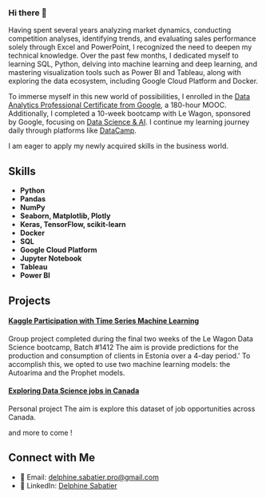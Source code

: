 ### Hi there 👋

Having spent several years analyzing market dynamics, conducting competition analyses, identifying trends, and evaluating sales performance solely through Excel and PowerPoint, I recognized the need to deepen my technical knowledge. Over the past few months, I dedicated myself to learning SQL, Python, delving into machine learning and deep learning, and mastering visualization tools such as Power BI and Tableau, along with exploring the data ecosystem, including Google Cloud Platform and Docker.

To immerse myself in this new world of possibilities, I enrolled in the [Data Analytics Professional Certificate from Google](https://www.coursera.org/professional-certificates/google-data-analytics), a 180-hour MOOC. Additionally, I completed a 10-week bootcamp with Le Wagon, sponsored by Google, focusing on [Data Science & AI](https://www.lewagon.com/fr/paris/data-science-course). I continue my learning journey daily through platforms like [DataCamp](https://www.datacamp.com/).

I am eager to apply my newly acquired skills in the business world.

## Skills

- **Python**
- **Pandas**
- **NumPy**
- **Seaborn, Matplotlib, Plotly**
- **Keras, TensorFlow, scikit-learn**
- **Docker**
- **SQL** 
- **Google Cloud Platform** 
- **Jupyter Notebook** 
- **Tableau** 
- **Power BI** 

## Projects

#### [Kaggle Participation with Time Series Machine Learning](https://github.com/DelphineSabatier/Predict-Energy-Behavior-of-Prosumers)

Group project completed during the final two weeks of the Le Wagon Data Science bootcamp, Batch #1412
The aim is provide predictions for the production and consumption of clients in Estonia over a 4-day period.' To accomplish this, we opted to use two machine learning models: the Autoarima and the Prophet models.

#### [Exploring Data Science jobs in Canada](https://github.com/DelphineSabatier/data-science-jobs-canada-2024)

Personal project
The aim is explore this dataset of job opportunities across Canada.

and more to come !

## Connect with Me

- 📧 Email: delphine.sabatier.pro@gmail.com
- :large_blue_circle: LinkedIn: [Delphine Sabatier](https://www.linkedin.com/in/delphinesabatier/)

<!--
**DelphineSabatier/DelphineSabatier** is a ✨ _special_ ✨ repository because its `README.md` (this file) appears on your GitHub profile.
![outils](https://github.com/DelphineSabatier/DelphineSabatier/assets/146428961/ab7d720e-6cc0-4f82-b282-85f13d369841)

## GitHub Stats

[![Your GitHub stats](https://github-readme-stats.vercel.app/api?username=yourusername)](https://github.com/anuraghazra/github-readme-stats)

Here are some ideas to get you started:

- 🔭 I’m currently working on ...
- 🌱 I’m currently learning ...
- 👯 I’m looking to collaborate on ...
- 🤔 I’m looking for help with ...
- 💬 Ask me about ...
- 📫 How to reach me: ...
- 😄 Pronouns: ...
- ⚡ Fun fact: ...
-->
